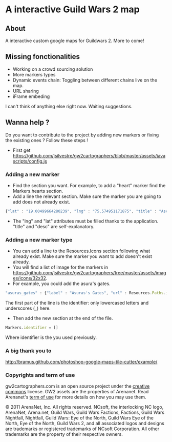 # A interactive Guild Wars 2 map
## About
A interactive custom google maps for Guildwars 2. More to come!

## Missing fonctionalities

* Working on a crowd sourcing solution
* More markers types
* Dynamic events chain: Toggling between different chains live on the map.
* URL sharing
* iFrame embeding

I can't think of anything else right now. Waiting suggestions.

## Wanna help ?
Do you want to contribute to the project by adding new markers or fixing the existing ones ? Follow these steps !
* First get https://github.com/jsilvestre/gw2cartographers/blob/master/assets/javascripts/config.js

### Adding a new marker
* Find the section you want. For example, to add a "heart" marker find the Markers.hearts section.
* Add a line the relevant section. Make sure the marker you are going to add does not already exist.
```javascript
{"lat" : "19.00499664280239", "lng" : "75.574951171875", "title" : "Ascalonian Catacombs", "desc" : ""}
```
* The "lng" and "lat" attributes must be filled thanks to the application. "title" and "desc" are self-explanatory.

### Adding a new marker type
* You can add a line to the Resources.Icons section following what already exist. Make sure the marker you want to add doesn't exist already.
* You will find a list of image for the markers in https://github.com/jsilvestre/gw2cartographers/tree/master/assets/images/icons/32x32.
* For example, you could add the asura's gates.
```javascript
"asuras_gates" : {"label" : "Asuras's Gates", "url" : Resources.Paths.icons + "asuraGate.png"}
```
The first part of the line is the identifier: only lowercased letters and underscores (_) here.

* Then add the new section at the end of the file.
```javascript
Markers.identifier = []
```
Where identifier is the you used previously.

### A big thank you to
http://bramus.github.com/photoshop-google-maps-tile-cutter/example/

### Copyrights and term of use

gw2cartographers.com is an open source project under the [creative commons](http://creativecommons.org/licenses/by-nc/3.0/) license.
GW2 assets are the properties of Arenanet. Read Arenanet's [term of use](http://www.guildwars2.com/en/media/asset-kit/terms-of-use.html) for more details on how you may use them.

© 2011 ArenaNet, Inc. All rights reserved. NCsoft, the interlocking NC logo, ArenaNet, Arena.net, Guild Wars, Guild Wars Factions, Factions, Guild Wars Nightfall, Nightfall, Guild Wars: Eye of the North, Guild Wars Eye of the North, Eye of the North, Guild Wars 2, and all associated logos and designs are trademarks or registered trademarks of NCsoft Corporation. All other trademarks are the property of their respective owners.
